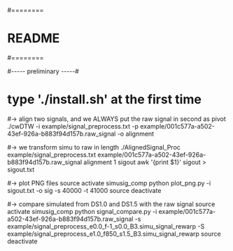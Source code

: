 #========
# README
#========

#----- preliminary -----#
# type './install.sh' at the first time


#-> align two signals, and we ALWAYS put the raw signal in second as pivot
./cwDTW -i example/signal_preprocess.txt -p example/001c577a-a502-43ef-926a-b883f94d157b.raw_signal -o alignment

#-> we transform simu to raw in length
./AlignedSignal_Proc example/signal_preprocess.txt example/001c577a-a502-43ef-926a-b883f94d157b.raw_signal alignment 1 sigout
awk '{print $1}' sigout > sigout.txt

#-> plot PNG files
source activate simusig_comp
python plot_png.py -i sigout.txt -o sig -s 40000 -t 41000
source deactivate

#-> compare simulated from DS1.0 and DS1.5 with the raw signal
source activate simusig_comp
python signal_compare.py -i example/001c577a-a502-43ef-926a-b883f94d157b.raw_signal -s example/signal_preprocess_e0.0_f-1_s0.0_B3.simu_signal_rewarp -S example/signal_preprocess_e1.0_f850_s1.5_B3.simu_signal_rewarp
source deactivate

